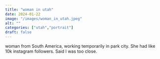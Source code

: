 ```yaml
---
title: "woman in utah"
date: 2024-01-22
image: "/images/woman_in_utah.jpeg"
alt: ""
categories: ["utah","portrait"]
draft: false
---
```


woman from South America, working temporarily in park city. She had like 10k instagram followers. Said I was too close. 